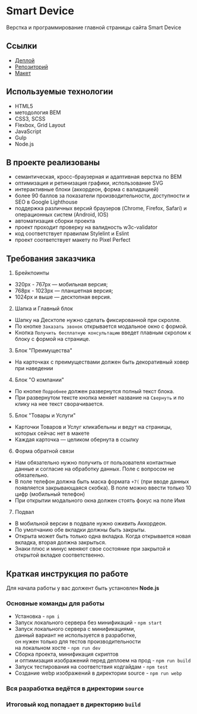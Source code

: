 # Smart Device 
Верстка и программирование главной страницы сайта Smart Device

## Ссылки
- [Деплой](https://daridubnik.github.io/smart-device/)
- [Репозиторий](https://github.com/daridubnik/smart-device)
- [Макет](https://www.figma.com/file/se8j6Zlhz4xYjUxYLSepXF/Smart-Device.-%D0%9C%D0%B0%D0%BA%D0%B5%D1%82?type=design&node-id=21711-2&t=CWtqrGaiDIFHQwKz-0)

## Используемые технологии
- HTML5
- методология BEM
- CSS3, SCSS
- Flexbox, Grid Layout
- JavaScript 
- Gulp
- Node.js

## В проекте реализованы
- семантическая, кросс-браузерная и адаптивная верстка по BEM
- оптимизация и ретинизация графики, использование SVG
- интерактивные блоки (аккордеон, форма с валидацией)
- более 90 баллов за показатели производительности, доступности и SEO в Google Lighthouse
- поддержка различных версий браузеров (Chrome, Firefox, Safari) и операционных систем (Android, IOS)
- автоматизация сборки проекта
- проект проходит проверку на валидность w3c-validator 
- код соответствует правилам Stylelint и Eslint
- проект соответствует макету по Piхel Perfect

## Требования заказчика
1. Брейкпоинты
  - 320px - 767px — мобильная версия;
  - 768px - 1023px — планшетная версия;
  - 1024px и выше — десктопная версия.

2. Шапка и Главный блок
  - Шапку на Десктопе нужно сделать фиксированной при скролле.
  - По кнопке `Заказать звонок` открывается модальное окно с формой.
  - Кнопка `Получить бесплатную консультацию` введет плавным скролом к блоку с формой на странице.

3. Блок "Преимущества"
  - На карточках с преимуществами должен быть декоративный ховер при наведении

4. Блок "О компании"
  - По кнопке `Подробнее` должен развернутся полный текст блока.
  - При развернутом тексте кнопка меняет название на `Свернуть` и по клику на нее текст сворачивается.

5. Блок "Товары и Услуги"
  - Карточки Товаров и Услуг кликабельны и ведут на страницы, которых сейчас нет в макете
  - Каждая карточка — целиком обернута в ссылку

6. Форма обратной связи
  - Нам обязательно нужно получить от пользователя контактные данные и согласие на обработку данных. Поле с вопросом не обязательно.
  - В поле телефон должна быть маска формата  `+7(` (при вводе данных появляется закрывающаяся скобка). В поле можно ввести только 10 цифр (мобильный телефон)
  - При открытии модального окна должен стоять фокус на поле Имя

7. Подвал
  - В мобильной версии в подвале нужно оживить Аккордеон.
  - По умолчанию обе вкладки должны быть закрыты.
  - Открыта может быть только одна вкладка. Когда открывается новая вкладка, вторая должна закрыться.
  - Знаки плюс и минус меняют свое состояние при закрытой и открытой вкладке соответственно.

## Краткая инструкция по работе
Для начала работы у вас должент быть установлен **Node.js**

### Основные команды для работы
- Установка - `npm i`
- Запуск локального сервера без минификаций - `npm start`
- Запуск локального сервера c минификациями, <br>
данный вариант не используется в разработке, <br>
он нужен только для тестов производительности <br>
на локальном хосте  - `npm run dev`
- Сборка проекта, минификация скриптов <br>
и оптимизация изображений перед деплоем на прод - `npm run build`
- Запуск тестирования на соответствия кодгайдам - `npm test`
- Создание webp изображений в директории source - `npm run webp`

### Вся разработка ведётся в директории `source`
### Итоговый код попадает в директорию `build`
